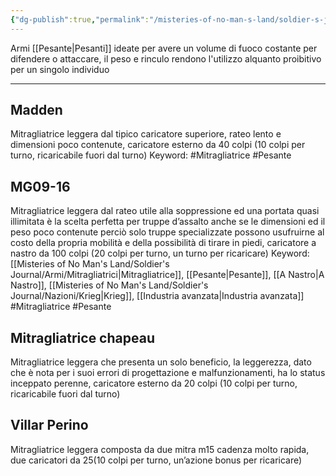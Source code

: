 ```yaml
---
{"dg-publish":true,"permalink":"/misteries-of-no-man-s-land/soldier-s-journal/armi/mitragliatrici/","tags":["gardenEntry"]}
---
```



Armi [[Pesante\|Pesanti]] ideate per avere un volume di fuoco costante per difendere o attaccare, il peso e rinculo rendono l'utilizzo alquanto proibitivo per un singolo individuo

---
## Madden
Mitragliatrice leggera dal tipico caricatore superiore, rateo lento e dimensioni poco contenute, caricatore esterno da 40 colpi (10 colpi per turno, ricaricabile fuori dal turno)
Keyword:
	#Mitragliatrice #Pesante
## MG09-16
Mitragliatrice leggera dal rateo utile alla soppressione ed una portata quasi illimitata è la scelta perfetta per truppe d’assalto anche se le dimensioni ed il peso poco contenute perciò solo truppe specializzate possono usufruirne al costo della propria mobilità e della possibilità di tirare in piedi, caricatore a nastro da 100 colpi (20 colpi per turno, un turno per ricaricare)
Keyword:
	[[Misteries of No Man's Land/Soldier's Journal/Armi/Mitragliatrici\|Mitragliatrice]], [[Pesante\|Pesante]], [[A Nastro\|A Nastro]], [[Misteries of No Man's Land/Soldier's Journal/Nazioni/Krieg\|Krieg]], [[Industria avanzata\|Industria avanzata]] #Mitragliatrice #Pesante
## Mitragliatrice chapeau
Mitragliatrice leggera che presenta un solo beneficio, la leggerezza, dato che è nota per i suoi errori di progettazione e malfunzionamenti, ha lo status inceppato perenne, caricatore esterno da 20 colpi (10 colpi per turno, ricaricabile fuori dal turno)
## Villar Perino
Mitragliatrice leggera composta da due mitra m15 cadenza molto rapida, due caricatori da 25(10 colpi per turno, un’azione bonus per ricaricare)